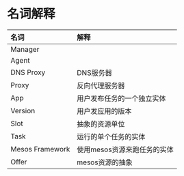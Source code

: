 # 名词解释

| 名词 | 解释 |
| :--- | :--- |
| Manager ||
| Agent ||
| DNS Proxy | DNS服务器|
| Proxy | 反向代理服务器|
| App | 用户发布任务的一个独立实体 |
| Version | 用户发应用的版本 | 
| Slot | 抽象的资源单位 |
| Task | 运行的单个任务的实体 |
| Mesos Framework | 使用mesos资源来跑任务的实体 |
| Offer | mesos资源的抽象 |

